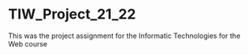 # TIW_Project_21_22
This was the project assignment for the Informatic Technologies for the Web course
